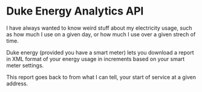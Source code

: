 # Duke Energy Analytics API

I have always wanted to know weird stuff about my electricity usage, such as how much I use on a given day, or how much I use over a given strech of time. 

Duke energy (provided you have a smart meter) lets you download a report in XML format of your energy usage in increments based on your smart meter settings. 

This report goes back to from what I can tell, your start of service at a given address.


